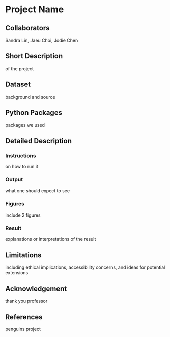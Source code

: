 # Project Name

## Collaborators
Sandra Lin, Jaeu Choi, Jodie Chen

## Short Description
of the project

## Dataset
background and source

## Python Packages
packages we used

## Detailed Description
### Instructions
on how to run it

### Output 
what one should expect to see

### Figures
include 2 figures

### Result
explanations or interpretations of the result

## Limitations
including ethical implications, accessibility concerns, and ideas for potential extensions

## Acknowledgement
thank you professor

## References
penguins project
